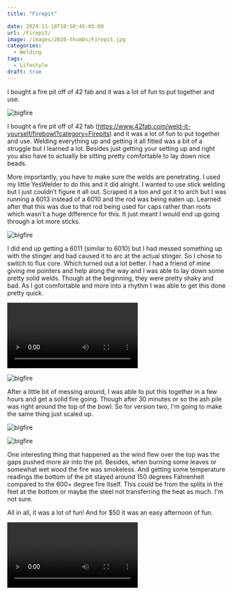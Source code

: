 ```yaml
---
title: "Firepit"

date: 2024-11-18T10:50:45-05:00
url: /Firepit/
image: /images/2020-thumbs/Firepit.jpg
categories:
  - Welding
tags:
  - Lifestyle
draft: true
---
```

I bought a fire pit off of 42 fab and it was a lot of fun to put together and use.

<!--more-->


![bigfire](https://github.com/darkawesome/blog/blob/main/content/img/firepit/bigfire.jpg?raw=true)

I bought a fire pit off of 42 fab (https://www.42fab.com/weld-it-yourself/firebowl?category=Firepits) and it was a lot of fun to put together and use. Welding everything up and getting it all fitted was a bit of a struggle but I learned a lot. Besides just getting your setting up and right you also have to actually be sitting pretty comfortable to lay down nice beads.

More importantly, you have to make sure the welds are penetrating. I used my little YesWelder to do this and it did alright. I wanted to use stick welding but I just couldn’t figure it all out. Scraped it a ton and got it to arch but I was running a 6013 instead of a 6010 and the rod was being eaten up. Learned after that this was due to that rod being used for caps rather than roots which wasn’t a huge difference for this. It just meant I would end up going through a lot more sticks.

![bigfire](https://github.com/darkawesome/blog/blob/main/content/img/firepit/actualfire.jpg?raw=true)


I did end up getting a 6011 (similar to 6010) but I had messed something up with the stinger and had caused it to arc at the actual stinger. So I chose to switch to flux core. Which turned out a lot better. I had a friend of mine giving me pointers and help along the way and I was able to lay down some pretty solid welds. Though at the beginning, they were pretty shaky and bad. As I got comfortable and more into a rhythm I was able to get this done pretty quick.



![bigfire](https://github.com/darkawesome/blog/blob/main/content/img/firepit/Firepit1.mp4?raw=true)

![bigfire](https://github.com/darkawesome/blog/blob/main/content/img/firepit/welds.JPG?raw=true)

After a little bit of messing around, I was able to put this together in a few hours and get a solid fire going. Though after 30 minutes or so the ash pile was right around the top of the bowl. So for version two, I'm going to make the same thing just scaled up.



![bigfire](https://github.com/darkawesome/blog/blob/main/content/img/firepit/fire1.jpg?raw=true)

![bigfire](https://github.com/darkawesome/blog/blob/main/content/img/firepit/fire.jpg?raw=true)

One interesting thing that happened as the wind flew over the top was the gaps pushed more air into the pit. Besides, when burning some leaves or somewhat wet wood the fire was smokeless. And getting some temperature readings the bottom of the pit stayed around 150 degrees Fahrenheit compared to the 600+ degree fire itself. This could be from the splits in the feet at the bottom or maybe the steel not transferring the heat as much. I'm not sure.

All in all, it was a lot of fun! And for $50 it was an easy afternoon of fun.

![bigfire](https://github.com/darkawesome/blog/blob/main/content/img/firepit/bigfire2.mp4)
